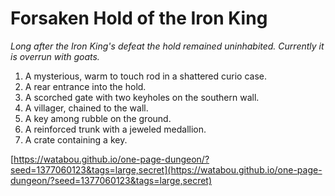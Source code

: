 # Forsaken Hold of the Iron King

_Long after the Iron King's defeat the hold remained uninhabited. Currently it is overrun with goats._

1. A mysterious, warm to touch rod in a shattered curio case.
2. A rear entrance into the hold.
3. A scorched gate with two keyholes on the southern wall.
4. A villager, chained to the wall.
5. A key among rubble on the ground.
6. A reinforced trunk with a jeweled medallion.
7. A crate containing a key.

[https://watabou.github.io/one-page-dungeon/?seed=1377060123&tags=large,secret](https://watabou.github.io/one-page-dungeon/?seed=1377060123&tags=large,secret)

